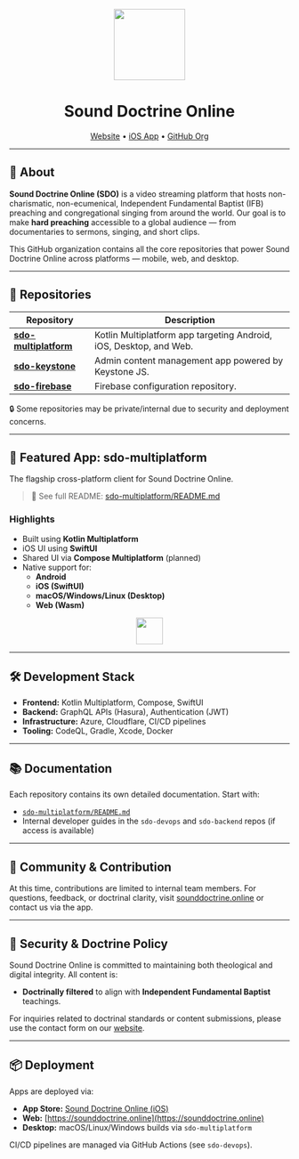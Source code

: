 <p align="center">
  <a href="https://apps.apple.com/in/app/sound-doctrine-online/id6443919279">
    <picture>
      <source media="(prefers-color-scheme: dark)" srcset="https://storage.googleapis.com/sdo-public-assets/Text%20Logo.png">
      <img src="https://storage.googleapis.com/sdo-public-assets/Text%20Logo.png" height="128">
    </picture>
  </a>
  <h1 align="center">Sound Doctrine Online</h1>
</p>

<p align="center">
  <a href="https://sounddoctrine.online">Website</a> •
  <a href="https://apps.apple.com/in/app/sound-doctrine-online/id6443919279">iOS App</a> •
  <a href="https://github.com/sounddoctrine-de">GitHub Org</a>
</p>

---

## 📖 About

**Sound Doctrine Online (SDO)** is a video streaming platform that hosts non-charismatic, non-ecumenical, Independent Fundamental Baptist (IFB) preaching and congregational singing from around the world. Our goal is to make **hard preaching** accessible to a global audience — from documentaries to sermons, singing, and short clips.

This GitHub organization contains all the core repositories that power Sound Doctrine Online across platforms — mobile, web, and desktop.

---

## 🧱 Repositories

| Repository | Description |
|-----------|-------------|
| [**sdo-multiplatform**](https://github.com/sound-doctrine-online/sdo-multiplatform) | Kotlin Multiplatform app targeting Android, iOS, Desktop, and Web. |
| [**sdo-keystone**](https://github.com/sounddoctrine-de/sdo-keystone) | Admin content management app powered by Keystone JS. |
| [**sdo-firebase**](https://github.com/sounddoctrine-de/sdo-firebase) | Firebase configuration repository. |

<!--
| `sdo-backend` | (Private/internal) GraphQL backend, authentication, and media APIs. |
| `sdo-content-pipeline` | Tools and scripts for ingesting, processing, and uploading content. |
| `sdo-web` | Web frontend (if distinct from KMP WASM) or landing site for [sounddoctrine.online](https://sounddoctrine.online). |
| `sdo-media-hosting` | Static hosting scripts, CDN configuration, and asset storage automation. |
| `sdo-devops` | Infrastructure-as-code, CI/CD workflows, secrets, and environment provisioning (e.g., for Azure, Cloudflare, etc.). |
-->

🔒 Some repositories may be private/internal due to security and deployment concerns.

---

## 🚀 Featured App: sdo-multiplatform

The flagship cross-platform client for Sound Doctrine Online.

> 📍 See full README: [sdo-multiplatform/README.md](https://github.com/sound-doctrine-online/sdo-multiplatform/blob/main/README.md)

### Highlights
- Built using **Kotlin Multiplatform**
- iOS UI using **SwiftUI**
- Shared UI via **Compose Multiplatform** (planned)
- Native support for:
  - **Android**
  - **iOS (SwiftUI)**
  - **macOS/Windows/Linux (Desktop)**
  - **Web (Wasm)**

<p align="center">
  <a href="https://apps.apple.com/in/app/sound-doctrine-online/id6443919279">
    <img src="https://storage.googleapis.com/sdo-public-assets/Download_on_the_App_Store_Badge_US-UK_RGB_wht_092917.svg" height="48">
  </a>
</p>

---

## 🛠 Development Stack

- **Frontend:** Kotlin Multiplatform, Compose, SwiftUI
- **Backend:** GraphQL APIs (Hasura), Authentication (JWT)
- **Infrastructure:** Azure, Cloudflare, CI/CD pipelines
- **Tooling:** CodeQL, Gradle, Xcode, Docker

---

## 📚 Documentation

Each repository contains its own detailed documentation. Start with:
- [`sdo-multiplatform/README.md`](https://github.com/sound-doctrine-online/sdo-multiplatform/blob/main/README.md)
- Internal developer guides in the `sdo-devops` and `sdo-backend` repos (if access is available)

---

## 👥 Community & Contribution

At this time, contributions are limited to internal team members. For questions, feedback, or doctrinal clarity, visit [sounddoctrine.online](https://sounddoctrine.online) or contact us via the app.

---

## 🔐 Security & Doctrine Policy

Sound Doctrine Online is committed to maintaining both theological and digital integrity. All content is:
- **Doctrinally filtered** to align with **Independent Fundamental Baptist** teachings.

For inquiries related to doctrinal standards or content submissions, please use the contact form on our [website](https://sounddoctrine.online).

---

## 📦 Deployment

Apps are deployed via:
- **App Store:** [Sound Doctrine Online (iOS)](https://apps.apple.com/in/app/sound-doctrine-online/id6443919279)
- **Web:** [https://sounddoctrine.online](https://sounddoctrine.online)
- **Desktop:** macOS/Linux/Windows builds via `sdo-multiplatform`

CI/CD pipelines are managed via GitHub Actions (see `sdo-devops`).
